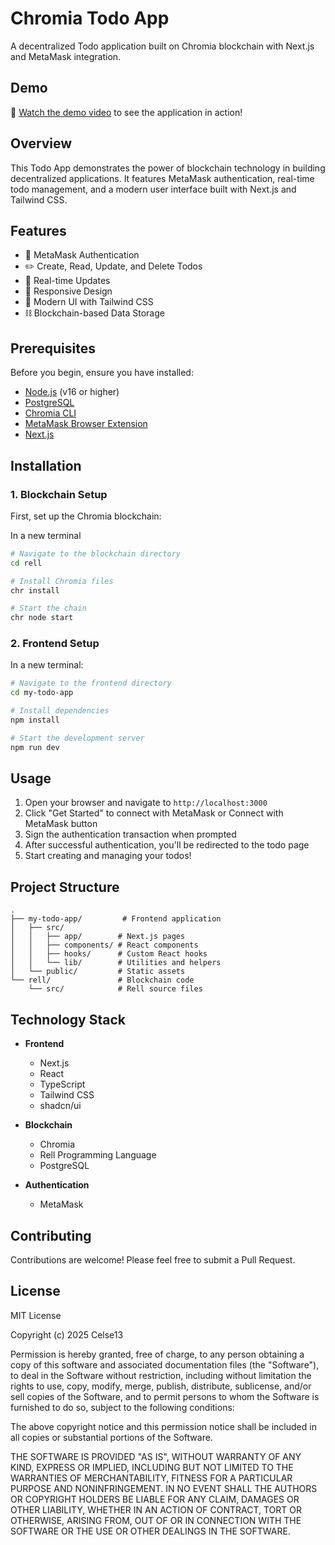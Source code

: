 # Chromia Todo App

A decentralized Todo application built on Chromia blockchain with Next.js and MetaMask integration.

## Demo

🎥 [Watch the demo video](https://www.loom.com/share/da119cb301494eebbcb8b130c58e97aa?sid=6df344dc-6ca5-4dfc-b075-f81d149383a9) to see the application in action!

## Overview

This Todo App demonstrates the power of blockchain technology in building decentralized applications. It features MetaMask authentication, real-time todo management, and a modern user interface built with Next.js and Tailwind CSS.

## Features

- 🔐 MetaMask Authentication
- ✏️ Create, Read, Update, and Delete Todos
- 🔄 Real-time Updates
- 📱 Responsive Design
- 🎨 Modern UI with Tailwind CSS
- ⛓️ Blockchain-based Data Storage

## Prerequisites

Before you begin, ensure you have installed:

- [Node.js](https://nodejs.org/en) (v16 or higher)
- [PostgreSQL](https://docs.chromia.com/intro/installation/)
- [Chromia CLI](https://docs.chromia.com/intro/installation/)
- [MetaMask Browser Extension](https://chromewebstore.google.com/detail/metamask/nkbihfbeogaeaoehlefnkodbefgpgknn?hl=en)
- [Next.js](https://nextjs.org/)

## Installation

### 1. Blockchain Setup

First, set up the Chromia blockchain:

In a new terminal

```bash
# Navigate to the blockchain directory
cd rell

# Install Chromia files
chr install

# Start the chain
chr node start

```

### 2. Frontend Setup

In a new terminal:

```bash
# Navigate to the frontend directory
cd my-todo-app

# Install dependencies
npm install

# Start the development server
npm run dev
```

## Usage

1. Open your browser and navigate to `http://localhost:3000`
2. Click "Get Started" to connect with MetaMask or Connect with MetaMask button
3. Sign the authentication transaction when prompted
4. After successful authentication, you'll be redirected to the todo page
5. Start creating and managing your todos!

## Project Structure

```
.
├── my-todo-app/         # Frontend application
│   ├── src/
│   │   ├── app/        # Next.js pages
│   │   ├── components/ # React components
│   │   ├── hooks/      # Custom React hooks
│   │   └── lib/        # Utilities and helpers
│   └── public/         # Static assets
└── rell/               # Blockchain code
    └── src/            # Rell source files
```

## Technology Stack

- **Frontend**
  - Next.js
  - React
  - TypeScript
  - Tailwind CSS
  - shadcn/ui

- **Blockchain**
  - Chromia
  - Rell Programming Language
  - PostgreSQL

- **Authentication**
  - MetaMask

## Contributing

Contributions are welcome! Please feel free to submit a Pull Request.

## License

MIT License

Copyright (c) 2025 Celse13

Permission is hereby granted, free of charge, to any person obtaining a copy
of this software and associated documentation files (the "Software"), to deal
in the Software without restriction, including without limitation the rights
to use, copy, modify, merge, publish, distribute, sublicense, and/or sell
copies of the Software, and to permit persons to whom the Software is
furnished to do so, subject to the following conditions:

The above copyright notice and this permission notice shall be included in all
copies or substantial portions of the Software.

THE SOFTWARE IS PROVIDED "AS IS", WITHOUT WARRANTY OF ANY KIND, EXPRESS OR
IMPLIED, INCLUDING BUT NOT LIMITED TO THE WARRANTIES OF MERCHANTABILITY,
FITNESS FOR A PARTICULAR PURPOSE AND NONINFRINGEMENT. IN NO EVENT SHALL THE
AUTHORS OR COPYRIGHT HOLDERS BE LIABLE FOR ANY CLAIM, DAMAGES OR OTHER
LIABILITY, WHETHER IN AN ACTION OF CONTRACT, TORT OR OTHERWISE, ARISING FROM,
OUT OF OR IN CONNECTION WITH THE SOFTWARE OR THE USE OR OTHER DEALINGS IN THE
SOFTWARE.
